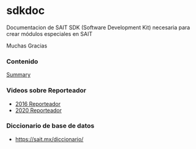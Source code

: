 # sdkdoc
Documentacion de SAIT SDK (Software Development Kit) necesaria para crear módulos especiales en SAIT

Muchas Gracias

### Contenido
[Summary](summary.md)


### Videos sobre Reporteador
- [2016 Reporteador](https://www.youtube.com/watch?v=YnY1TU8dAx8)
- [2020 Reporteador](https://www.youtube.com/watch?v=e3-HtZ1iaYw)


### Diccionario de base de datos
- https://sait.mx/diccionario/

